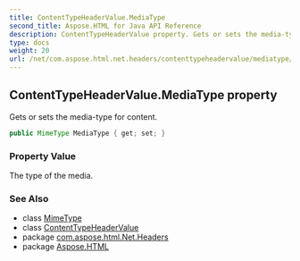 ```yaml
---
title: ContentTypeHeaderValue.MediaType
second_title: Aspose.HTML for Java API Reference
description: ContentTypeHeaderValue property. Gets or sets the media-type for content
type: docs
weight: 20
url: /net/com.aspose.html.net.headers/contenttypeheadervalue/mediatype/
---
```

## ContentTypeHeaderValue.MediaType property

Gets or sets the media-type for content.

```java
public MimeType MediaType { get; set; }
```

### Property Value

The type of the media.

### See Also

* class [MimeType](../../../com.aspose.html/mimetype/)
* class [ContentTypeHeaderValue](../)
* package [com.aspose.html.Net.Headers](../../contenttypeheadervalue/)
* package [Aspose.HTML](../../../)
